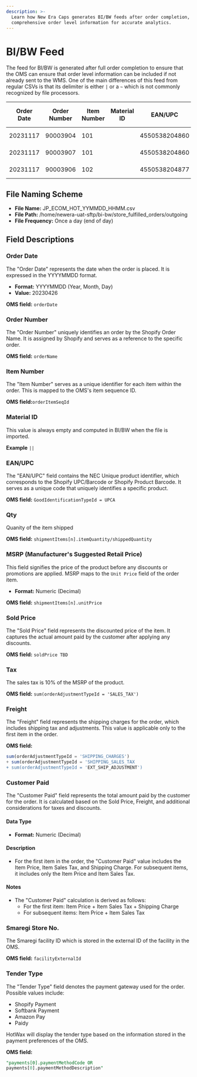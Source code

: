 ```yaml
---
description: >-
  Learn how New Era Caps generates BI/BW feeds after order completion, ensuring
  comprehensive order level information for accurate analytics.
---
```


# BI/BW Feed

The feed for BI/BW is generated after full order completion to ensure that the OMS can ensure that order level information can be included if not already sent to the WMS. One of the main differences of this feed from regular CSVs is that its delimiter is either `|` or a `~` which is not commonly recognized by file processors.

| Order Date | Order Number | Item Number | Material ID | EAN/UPC       | Qty | MSRP | Sold Price | Tax   | Freight | Customer Paid | Smaregi Store No | Tender Type        |
| ---------- | ------------ | ----------- | ----------- | ------------- | --- | ---- | ---------- | ----- | ------- | ------------- | ---------------- | ------------------ |
| 20231117   | 90003904     | 101         |             | 4550538204860 | 1   | 9900 | 9900.0     | 990.0 | 0.0     | 10890.0       | 5                | Ext Other Gateways |
| 20231117   | 90003907     | 101         |             | 4550538204860 | 1   | 9900 | 9900.0     | 990.0 | 550.0   | 11440.0       | 5                | Ext Other Gateways |
| 20231117   | 90003906     | 102         |             | 4550538204877 | 1   | 9900 | 9900.0     | 990.0 | 0.0     | 10890.0       | 5                | Ext Other Gateways |

## File Naming Scheme

* **File Name:** JP\_ECOM\_HOT\_YYMMDD\_HHMM.csv
* **File Path:** /home/newera-uat-sftp/bi-bw/store\_fulfilled\_orders/outgoing
* **File Frequency:** Once a day (end of day)

## Field Descriptions

### Order Date

The "Order Date" represents the date when the order is placed. It is expressed in the YYYYMMDD format.

* **Format:** YYYYMMDD (Year, Month, Day)
* **Value:** 20230426

**OMS field:** `orderDate`

### Order Number

The "Order Number" uniquely identifies an order by the Shopify Order Name. It is assigned by Shopify and serves as a reference to the specific order.

**OMS field:** `orderName`

### Item Number

The "Item Number" serves as a unique identifier for each item within the order. This is mapped to the OMS's item sequence ID.

**OMS field:**`orderItemSeqId`

### Material ID

This value is always empty and computed in BI/BW when the file is imported.

**Example** `||`

### EAN/UPC

The "EAN/UPC" field contains the NEC Unique product identifier, which corresponds to the Shopify UPC/Barcode or Shopify Product Barcode. It serves as a unique code that uniquely identifies a specific product.

**OMS field:** `GoodIdentificationTypeId = UPCA`

### Qty

Quanity of the item shipped

**OMS field:** `shipmentItems[n].itemQuantity/shippedQuantity`

### MSRP (Manufacturer's Suggested Retail Price)

This field signifies the price of the product before any discounts or promotions are applied. MSRP maps to the `Unit Price` field of the order item.

* **Format:** Numeric (Decimal)

**OMS field:** `shipmentItems[n].unitPrice`

### Sold Price

The "Sold Price" field represents the discounted price of the item. It captures the actual amount paid by the customer after applying any discounts.

**OMS field:** `soldPrice TBD`

### Tax

The sales tax is 10% of the MSRP of the product.

**OMS field:** `sum(orderAdjustmentTypeId = 'SALES_TAX')`

### Freight

The "Freight" field represents the shipping charges for the order, which includes shipping tax and adjustments. This value is applicable only to the first item in the order.

**OMS field:**

```sql
sum(orderAdjustmentTypeId = 'SHIPPING_CHARGES') 
+ sum(orderAdjustmentTypeId = 'SHIPPING_SALES_TAX 
+ sum(orderAdjustmentTypeId = 'EXT_SHIP_ADJUSTMENT')
```

### Customer Paid

The "Customer Paid" field represents the total amount paid by the customer for the order. It is calculated based on the Sold Price, Freight, and additional considerations for taxes and discounts.

#### Data Type

* **Format:** Numeric (Decimal)

#### Description

* For the first item in the order, the "Customer Paid" value includes the Item Price, Item Sales Tax, and Shipping Charge. For subsequent items, it includes only the Item Price and Item Sales Tax.

#### Notes

* The "Customer Paid" calculation is derived as follows:
  * For the first item: Item Price + Item Sales Tax + Shipping Charge
  * For subsequent items: Item Price + Item Sales Tax

### Smaregi Store No.

The Smaregi facility ID which is stored in the external ID of the facility in the OMS.

**OMS field:** `facilityExternalId`

### Tender Type

The "Tender Type" field denotes the payment gateway used for the order. Possible values include:

* Shopify Payment
* Softbank Payment
* Amazon Pay
* Paidy

HotWax will display the tender type based on the information stored in the payment preferences of the OMS.

**OMS field:**

```sql
"payments[0].paymentMethodCode OR
payments[0].paymentMethodDescription"
```

